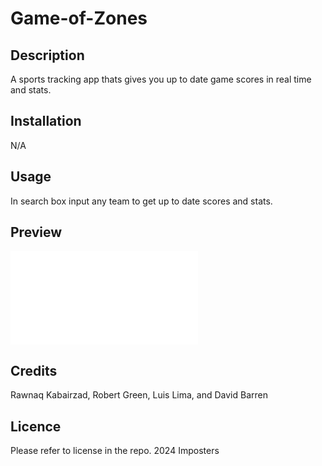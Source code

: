# Game-of-Zones

## Description
A sports tracking app thats gives you up to date game scores in real time and stats. 
## Installation
N/A
## Usage
In search box input any team to get up to date scores and stats.
## Preview 
![preview of our Game of Zones app page.](file:///C:/Users/dvd_b/bootcamp/Projects/Game-of-Zones/index.html)
## Credits
Rawnaq Kabairzad, Robert Green, Luis Lima, and David Barren
## Licence
Please refer to license in the repo. 2024 Imposters